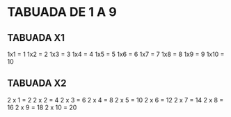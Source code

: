 # TABUADA DE 1 A 9

## TABUADA X1

1x1 = 1
1x2 = 2
1x3 = 3 
1x4 = 4
1x5 = 5
1x6 = 6
1x7 = 7
1x8 = 8
1x9 = 9
1x10 = 10

## TABUADA X2

2 x 1 = 2
2 x 2 = 4
2 x 3 = 6
2 x 4 = 8
2 x 5 = 10
2 x 6 = 12
2 x 7 = 14
2 x 8 = 16
2 x 9 = 18
2 x 10 = 20